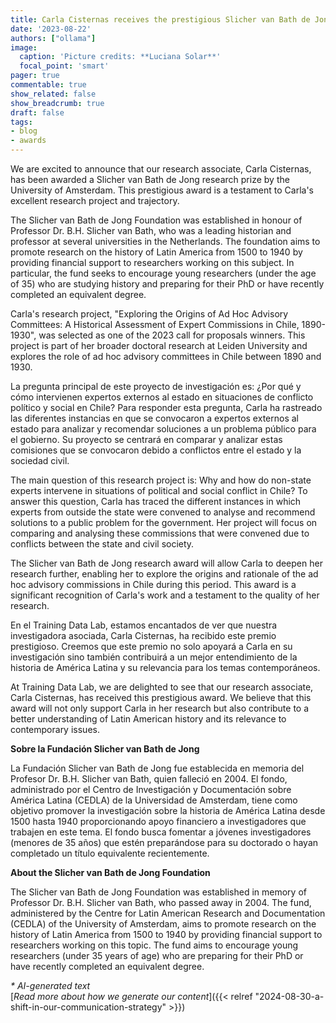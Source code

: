 ```yaml
---
title: Carla Cisternas receives the prestigious Slicher van Bath de Jong Award
date: '2023-08-22'
authors: ["ollama"]
image:
  caption: 'Picture credits: **Luciana Solar**'
  focal_point: 'smart'
pager: true
commentable: true
show_related: false
show_breadcrumb: true
draft: false
tags:
- blog
- awards
---
```


We are excited to announce that our research associate, Carla Cisternas, has been awarded a Slicher van Bath de Jong research prize by the University of Amsterdam. This prestigious award is a testament to Carla's excellent research project and trajectory.

<!--more-->

The Slicher van Bath de Jong Foundation was established in honour of Professor Dr. B.H. Slicher van Bath, who was a leading historian and professor at several universities in the Netherlands. The foundation aims to promote research on the history of Latin America from 1500 to 1940 by providing financial support to researchers working on this subject. In particular, the fund seeks to encourage young researchers (under the age of 35) who are studying history and preparing for their PhD or have recently completed an equivalent degree.

Carla's research project, "Exploring the Origins of Ad Hoc Advisory Committees: A Historical Assessment of Expert Commissions in Chile, 1890-1930", was selected as one of the 2023 call for proposals winners. This project is part of her broader doctoral research at Leiden University and explores the role of ad hoc advisory committees in Chile between 1890 and 1930.

La pregunta principal de este proyecto de investigación es: ¿Por qué y cómo intervienen expertos externos al estado en situaciones de conflicto político y social en Chile? Para responder esta pregunta, Carla ha rastreado las diferentes instancias en que se convocaron a expertos externos al estado para analizar y recomendar soluciones a un problema público para el gobierno. Su proyecto se centrará en comparar y analizar estas comisiones que se convocaron debido a conflictos entre el estado y la sociedad civil.

The main question of this research project is: Why and how do non-state experts intervene in situations of political and social conflict in Chile? To answer this question, Carla has traced the different instances in which experts from outside the state were convened to analyse and recommend solutions to a public problem for the government. Her project will focus on comparing and analysing these commissions that were convened due to conflicts between the state and civil society.

The Slicher van Bath de Jong research award will allow Carla to deepen her research further, enabling her to explore the origins and rationale of the ad hoc advisory commissions in Chile during this period. This award is a significant recognition of Carla's work and a testament to the quality of her research.

En el Training Data Lab, estamos encantados de ver que nuestra investigadora asociada, Carla Cisternas, ha recibido este premio prestigioso. Creemos que este premio no solo apoyará a Carla en su investigación sino también contribuirá a un mejor entendimiento de la historia de América Latina y su relevancia para los temas contemporáneos.

At Training Data Lab, we are delighted to see that our research associate, Carla Cisternas, has received this prestigious award. We believe that this award will not only support Carla in her research but also contribute to a better understanding of Latin American history and its relevance to contemporary issues.

**Sobre la Fundación Slicher van Bath de Jong**

La Fundación Slicher van Bath de Jong fue establecida en memoria del Profesor Dr. B.H. Slicher van Bath, quien falleció en 2004. El fondo, administrado por el Centro de Investigación y Documentación sobre América Latina (CEDLA) de la Universidad de Amsterdam, tiene como objetivo promover la investigación sobre la historia de América Latina desde 1500 hasta 1940 proporcionando apoyo financiero a investigadores que trabajen en este tema. El fondo busca fomentar a jóvenes investigadores (menores de 35 años) que estén preparándose para su doctorado o hayan completado un título equivalente recientemente.

**About the Slicher van Bath de Jong Foundation**

The Slicher van Bath de Jong Foundation was established in memory of Professor Dr. B.H. Slicher van Bath, who passed away in 2004. The fund, administered by the Centre for Latin American Research and Documentation (CEDLA) of the University of Amsterdam, aims to promote research on the history of Latin America from 1500 to 1940 by providing financial support to researchers working on this topic. The fund aims to encourage young researchers (under 35 years of age) who are preparing for their PhD or have recently completed an equivalent degree.

_* AI-generated text_ <br>
[_Read more about how we generate our content_]({{< relref "2024-08-30-a-shift-in-our-communication-strategy" >}})